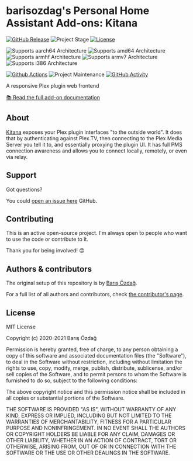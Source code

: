 # barisozdag's Personal Home Assistant Add-ons: Kitana

[![GitHub Release][releases-shield]][releases]
![Project Stage][project-stage-shield]
[![License][license-shield]](LICENSE.md)

![Supports aarch64 Architecture][aarch64-shield]
![Supports amd64 Architecture][amd64-shield]
![Supports armhf Architecture][armhf-shield]
![Supports armv7 Architecture][armv7-shield]
![Supports i386 Architecture][i386-shield]

[![Github Actions][github-actions-shield]][github-actions]
![Project Maintenance][maintenance-shield]
[![GitHub Activity][commits-shield]][commits]

A responsive Plex plugin web frontend

[:books: Read the full add-on documentation][docs]

## About

[Kitana][kitana] exposes your Plex plugin interfaces "to the outside world". It
does that by authenticating against Plex.TV, then connecting to the Plex Media
Server you tell it to, and essentially proxying the plugin UI. It has full PMS
connection awareness and allows you to connect locally, remotely, or even via
relay.

## Support

Got questions?

You could [open an issue here][issue] GitHub.

## Contributing

This is an active open-source project. I'm always open to people who want to
use the code or contribute to it.

Thank you for being involved! :heart_eyes:

## Authors & contributors

The original setup of this repository is by [Barış Özdağ][barisozdag].

For a full list of all authors and contributors,
check [the contributor's page][contributors].

## License

MIT License

Copyright (c) 2020-2021 Barış Özdağ

Permission is hereby granted, free of charge, to any person obtaining a copy
of this software and associated documentation files (the "Software"), to deal
in the Software without restriction, including without limitation the rights
to use, copy, modify, merge, publish, distribute, sublicense, and/or sell
copies of the Software, and to permit persons to whom the Software is
furnished to do so, subject to the following conditions:

The above copyright notice and this permission notice shall be included in all
copies or substantial portions of the Software.

THE SOFTWARE IS PROVIDED "AS IS", WITHOUT WARRANTY OF ANY KIND, EXPRESS OR
IMPLIED, INCLUDING BUT NOT LIMITED TO THE WARRANTIES OF MERCHANTABILITY,
FITNESS FOR A PARTICULAR PURPOSE AND NONINFRINGEMENT. IN NO EVENT SHALL THE
AUTHORS OR COPYRIGHT HOLDERS BE LIABLE FOR ANY CLAIM, DAMAGES OR OTHER
LIABILITY, WHETHER IN AN ACTION OF CONTRACT, TORT OR OTHERWISE, ARISING FROM,
OUT OF OR IN CONNECTION WITH THE SOFTWARE OR THE USE OR OTHER DEALINGS IN THE
SOFTWARE.

[aarch64-shield]: https://img.shields.io/badge/aarch64-yes-green.svg
[amd64-shield]: https://img.shields.io/badge/amd64-yes-green.svg
[armhf-shield]: https://img.shields.io/badge/armhf-no-red.svg
[armv7-shield]: https://img.shields.io/badge/armv7-yes-green.svg
[i386-shield]: https://img.shields.io/badge/i386-yes-green.svg
[barisozdag]: https://github.com/barisozdag
[commits-shield]: https://img.shields.io/github/commit-activity/y/barisozdag/addon-kitana.svg
[commits]: https://github.com/barisozdag/addon-kitana/commits/main
[contributors]: https://github.com/barisozdag/addon-kitana/graphs/contributors
[docs]: https://github.com/barisozdag/addon-kitana/blob/main/kitana/DOCS.md
[github-actions-shield]: https://github.com/barisozdag/addon-kitana/workflows/CI/badge.svg
[github-actions]: https://github.com/barisozdag/addon-kitana/actions
[issue]: https://github.com/barisozdag/addon-kitana/issues
[kitana]: https://github.com/pannal/Kitana
[license-shield]: https://img.shields.io/github/license/barisozdag/addon-kitana.svg
[maintenance-shield]: https://img.shields.io/maintenance/yes/2021.svg
[project-stage-shield]: https://img.shields.io/badge/project%20stage-production%20ready-brightgreen.svg
[releases-shield]: https://img.shields.io/github/release/barisozdag/addon-kitana.svg
[releases]: https://github.com/barisozdag/addon-kitana/releases
